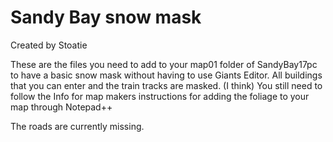 # Sandy Bay snow mask

Created by Stoatie

These are the files you need to add to your map01 folder of SandyBay17pc to have a basic snow mask without having to use Giants Editor.
All buildings that you can enter and the train tracks are masked. (I think)
You still need to follow the Info for map makers instructions for adding the foliage to your map through Notepad++

The roads are currently missing.
